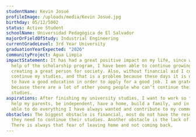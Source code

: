```yaml
---
studentName: Kevin Josué
profileImage: /uploads/media/Kevin Josué.jpg
birthday: 05/12/5002
status: Active Student
schoolName: Universidad Pedagógica de El Salvador
majorOrFieldOfStudy: Industrial Engineering
currentGradeLevel: 3rd Year University
graduationYearExpected: "2026"
communityProject: Agua Limpia
impactStatement: It has had a great positive impact on my life, since with the
  help of the scholarship program, I have been able to continue growing,
  creating a great person for society. Also, without financial aid I could not
  continue my studies, and that is a problem because these days it is necessary
  to have a good education in order to apply for a good job. I am grateful,
  because there are a lot of other young people who can’t continue their
  studies.
aspirations: After finishing my university studies, I want to work so that I can
  help my parents, be independent, have a home, build a family, and in short be
  able to do everything I have always wanted and contribute to my community.
obstacles: The biggest obstacle is financial, most do not have the resources
  they need to continue their studies. Another obstacle is the lack of security.
  There is always that fear of leaving home and not coming back.
---
```


